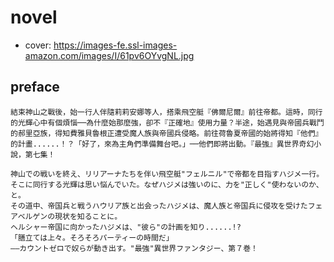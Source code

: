 # novel

- cover: https://images-fe.ssl-images-amazon.com/images/I/61pv6OYvgNL.jpg

## preface


```
結束神山之戰後，始一行人伴隨莉莉安娜等人，搭乘飛空艇『佛爾尼爾』前往帝都。這時，同行的光輝心中有個煩惱──為什麼始那麼強，卻不『正確地』使用力量？半途，始遇見與帝國兵戰鬥的郝里亞族，得知費雅貝魯根正遭受魔人族與帝國兵侵略。前往荷魯夏帝國的始將得知『他們』的計畫......！？「好了，來為主角們準備舞台吧。」──他們即將出動。『最強』異世界奇幻小說，第七集！

神山での戦いを終え、リリアーナたちを伴い飛空艇"フェルニル"で帝都を目指すハジメ一行。  
そこに同行する光輝は思い悩んでいた。なぜハジメは強いのに、力を"正しく"使わないのか、と。  
その道中、帝国兵と戦うハウリア族と出会ったハジメは、魔人族と帝国兵に侵攻を受けたフェアベルゲンの現状を知ることに。  
ヘルシャー帝国に向かったハジメは、"彼ら"の計画を知り......!?  
「膳立ては上々。そろそろパーティーの時間だ」  
――カウントゼロで奴らが動き出す。"最強"異世界ファンタジー、第７巻！
```

